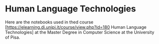 # Human Language Technologies

Here are the notebooks used in thed course [https://elearning.di.unipi.it/course/view.php?id=180 Human Language Technologies] at the Master Degree in Computer Science at the University of Pisa.
